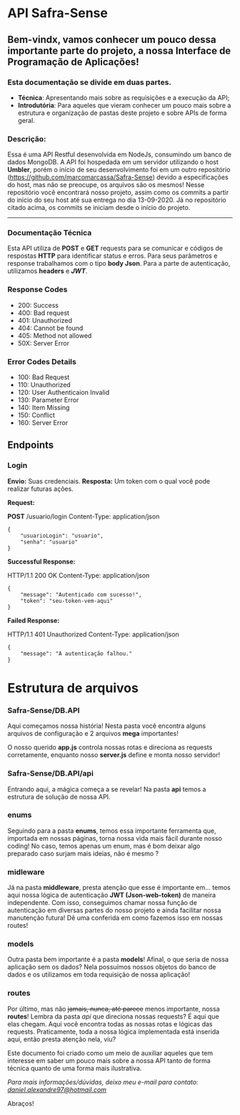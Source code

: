 # API Safra-Sense
## Bem-vindx, vamos conhecer um pouco dessa importante parte do projeto, a nossa Interface de Programação de Aplicações!

### Esta documentação se divide em duas partes.
* **Técnica**: Apresentando mais sobre as requisições e a execução da API;
* **Introdutória**: Para aqueles que vieram conhecer um pouco mais sobre a estrutura e organização de pastas deste projeto e sobre APIs de forma geral.

### Descrição: 
Essa é uma API Restful desenvolvida em NodeJs, consumindo um banco de dados MongoDB.
A API foi hospedada em um servidor utilizando o host **Umbler**, porém o início de seu desenvolvimento foi em um outro repositório (https://github.com/marcomarcassa/Safra-Sense) devido a especificações do host, mas não se preocupe, os arquivos são os mesmos!
Nesse repositório você encontrará nosso projeto, assim como os commits a partir do início do seu host até sua entrega no dia 13-09-2020. Já no repositório citado acima, os commits se iniciam desde o início do projeto.




---

### Documentação Técnica
Esta API utiliza de **POST** e **GET** requests para se comunicar e códigos de respostas **HTTP** para identificar status e erros. Para seus parâmetros e response trabalhamos com o tipo **body Json**.
Para a parte de autenticação, utilizamos **headers** e ***JWT***.



### Response Codes
* 200: Success
* 400: Bad request
* 401: Unauthorized
* 404: Cannot be found
* 405: Method not allowed
* 50X: Server Error

### Error Codes Details
* 100: Bad Request
* 110: Unauthorized
* 120: User Authenticaion Invalid
* 130: Parameter Error
* 140: Item Missing
* 150: Conflict
* 160: Server Error

## Endpoints
### Login
**Envio:** Suas credenciais.  **Resposta:** Um token com o qual você pode realizar futuras ações.

**Request:**

**POST** /usuario/login
Content-Type: application/json

```
{
    "usuarioLogin": "usuario",
    "senha": "usuario" 
}
```

**Successful Response:**

HTTP/1.1 200 OK
Content-Type: application/json

```
{
    "message": "Autenticado com sucesso!",
    "token": "seu-token-vem-aqui"
}
```

**Failed Response:**

HTTP/1.1 401 Unauthorized
Content-Type: application/json

```
{
    "message": "A autenticação falhou."
}
```


# Estrutura de arquivos
### Safra-Sense/DB.API
Aqui começamos nossa história!
Nesta pasta você encontra alguns arquivos de configuração e 2 arquivos **mega** importantes!

O nosso querido **app.js** controla nossas rotas e direciona as requests corretamente, enquanto nosso **server.js** define e monta nosso servidor!

### Safra-Sense/DB.API/api
Entrando aqui, a mágica começa a se revelar! Na pasta **api** temos a estrutura de solução de nossa API.


### enums
Seguindo para a pasta **enums**, temos essa importante ferramenta que, importada em nossas páginas, torna nossa vida mais fácil durante nosso coding! No caso, temos apenas um enum, mas é bom deixar algo preparado caso surjam mais ideias, não é mesmo ?

### midleware
Já na pasta **middleware**, presta atenção que esse é importante em... temos aqui nossa lógica de autenticação **JWT (Json-web-token)** de maneira independente. Com isso, conseguimos chamar nossa função de autenticação em diversas partes do nosso projeto e ainda facilitar nossa manutenção futura!
Dê uma conferida em como fazemos isso em nossas routes!

### models
Outra pasta bem importante é a pasta **models**! Afinal, o que seria de nossa aplicação sem os dados? Nela possuímos nossos objetos do banco de dados e os utilizamos em toda requisição de nossa aplicação!

### routes
Por último, mas não ~~jamais, nunca, até parece~~ menos importante, nossa **routes**! Lembra da pasta *api* que direciona nossas requests? É aqui que elas chegam. Aqui você encontra todas as nossas rotas e lógicas das requests. Praticamente, toda a nossa lógica implementada está inserida aqui, então presta atenção nela, viu?

Este documento foi criado como um meio de auxiliar aqueles que tem interesse em saber um pouco mais sobre a nossa API tanto de forma técnica quanto de uma forma mais ilustrativa.

*Para mais informações/dúvidas, deixo meu e-mail para contato: daniel.alexandre97@hotmail.com*

Abraços!